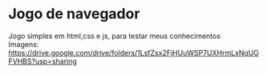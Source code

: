 # Jogo de navegador
Jogo simples em html,css e js, para testar meus conhecimentos<br>
Imagens: https://drive.google.com/drive/folders/1LsfZsx2FjHUuWSP7UXHrmLxNqUGFVHBS?usp=sharing
